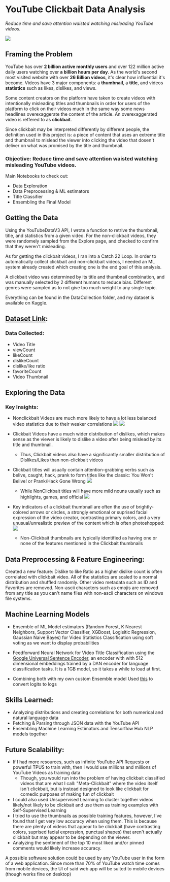 # YouTube Clickbait Data Analysis
 *Reduce time and save attention waisted watching misleading YouTube videos.*


[![](https://img.youtube.com/vi/LLBKqX4xnR8/0.jpg)](https://www.youtube.com/watch?v=LLBKqX4xnR8)

## Framing the Problem

YouTube has over **2 billion active monthly users** and over 122 million active daily users watching over **a billion hours per day**. As the world's second most visited website with over **26 Billion videos**, it's clear how influential it's become. Videos have 3 major components: a **thumbnail**, a **title**, and videos **statistics** such as likes, dislikes, and views.  

Some content creators on the platform have taken to create videos with intentionally misleading titles and thumbnails in order for users of the platform to click on their videos much in the same way some news headlines overexaggerate the content of the article. An overexaggerated video is reffered to as  **clickbait**.

Since clickbait may be interpreted differently by different people, the definition used in this project is: a piece of content that uses an extreme title and thumbnail to mislead the viewer into clicking the video that dosen't deliver on what was promised by the title and thumbnail.

### Objective: Reduce time and save attention waisted watching misleading YouTube videos.

Main Notebooks to check out:
* Data Exploration
* Data Preprocessing & ML estimators
* Title Classifier
* Ensembling the Final Model


## Getting the Data


Using the YouTubeDataV3 API, I wrote a function to retrive the thumbnail, title, and statistics from a given video. For the non-clickbait videos, they were randomely sampled from the Explore page, and checked to confirm that they weren't misleading. 

As for getting the clickbait videos, I ran into a Catch 22 Loop. In order to automatically collect clickbait and non-clickbait videos, I needed an ML system already created which creating one is the end goal of this analysis. 

A clickbait video was determined by its title and thumbnail combination, and was manually selected by 2 different humans to reduce bias. Different genres were sampled as to not give too much weight to any single topic.

Everything can be found in the DataCollection folder, and my dataset is available on Kaggle.

## [Dataset Link](https://www.kaggle.com/thelazyaz/youtube-clickbait-classification):

### Data Collected:

- Video Title
- viewCount
- likeCount
- dislikeCount
- dislike/like ratio
- favoriteCount
- Video Thumbnail

## Exploring the Data

### Key Insights:

 * Nonclickbait Videos are much more likely to have a lot less balanced video statistics due to their weaker correlations
    ![](clickbait.png) ![](nonclickbait.png)
    
 * Clickbait Videos have a much wider distribution of dislikes, which makes sense as the viewer is likely to dislike a video after being mislead by its title and thumbnail.
    * Thus, Clickbait videos also have a significantly smaller distribution of Dislikes/Likes than non-clickbait videos
    
* Clickbait titles will usually contain attention-grabbing verbs such as belive, caught, hack, prank to form titles like the classic: You Won't Belive! or Prank/Hack Gone Wrong
![](clickbaittokens.png)

   * While NonClickbait titles will have more mild nouns usually such as highlights, games, and official
   ![](nonclickbaittokens.png)
   
* Key indicators of a clickbait thumbnail are often the use of brightly-colored arrows or circles, a strongly emotional or suprised facial expression of the video creator, contrasting primary colors, and a very unusual/unrealistic preview of the content which is often photoshopped:
![](clickbait.jpg)


    * Non-Clickbait thumbnails are typically identified as having one or none of the features mentioned in the Clickbait thumbnails



## Data Preprocessing & Feature Engineering:

Created a new feature: Dislike to like Ratio as a higher dislike count is often correlated with clickbait video. All of the statistics are scaled to a normal distribution and shuffled randomly. Other video metadata such as ID and Favorites are removed. Non-ascii characters such as emojis are removed from any title as you can't name files with non-ascii characters on windows file systems. 


## Machine Learning Models

- Ensemble of ML Model estimators (Random Forest, K Nearest Neighbors, Support Vector Classifier, XGBoost, Logisitic Regression, Gaussian Naive Bayes) for Video Statistics Classification using soft voting as we want to display probabilities
- Feedforward Neural Network for Video Title Classification using the [Google Universal Sentence Encoder](  https://tfhub.dev/google/universal-sentence-encoder/4), an encoder with with 512 dimensional embeddings trained by a DAN encoder for language classification tasks. It is a 1GB model, so it takes a while to load at first.


- Combining both with my own custom Ensemble model
Used [this](https://www.montana.edu/rotella/documents/502/Prob_odds_log-odds.pdf) to convert logits to logs

## Skills Learned:
- Analyzing distributions and creating correlations for both numerical and natural language data
- Fetching & Parsing through JSON data with the YouTube API
- Ensembling Machine Learning Estimators and Tensorflow Hub NLP models together

## Future Scalability:

- If I had more resources, such as infinite YouTube API Requests or powerful TPUS to train with, then I would use millions and millions of YouTube Videos as training data
  - Though, you would run into the problem of having clickbait classified videos that are what I call: "Meta-Clickbait" where the video itself isn't clickbait, but is instead designed to look like clickbait for comedic purposes of making fun of clickbait
- I could also used Unsupervised Learning to cluster together videos likely/not likely to be clickbait and use them as training examples with Self-Supervised Learning
- I tried to use the thumbnails as possible training features, however, I've found that I get very low accuracy when using them. This is because there are plenty of videos that appear to be clickbait (have contrasting colors, suprised facial expression, punctual shapes) that aren't actually clickbait but may appear to be depending on the viewer.
- Analyzing the sentiment of the top 10 most liked and/or pinned comments would likely increase accuracy. 

A possible software solution could be used by any YouTube user in the form of a web application. Since more than 70% of YouTube watch time comes from mobile devices, the UI of said web app will be suited to mobile devices (though works fine on desktop)
